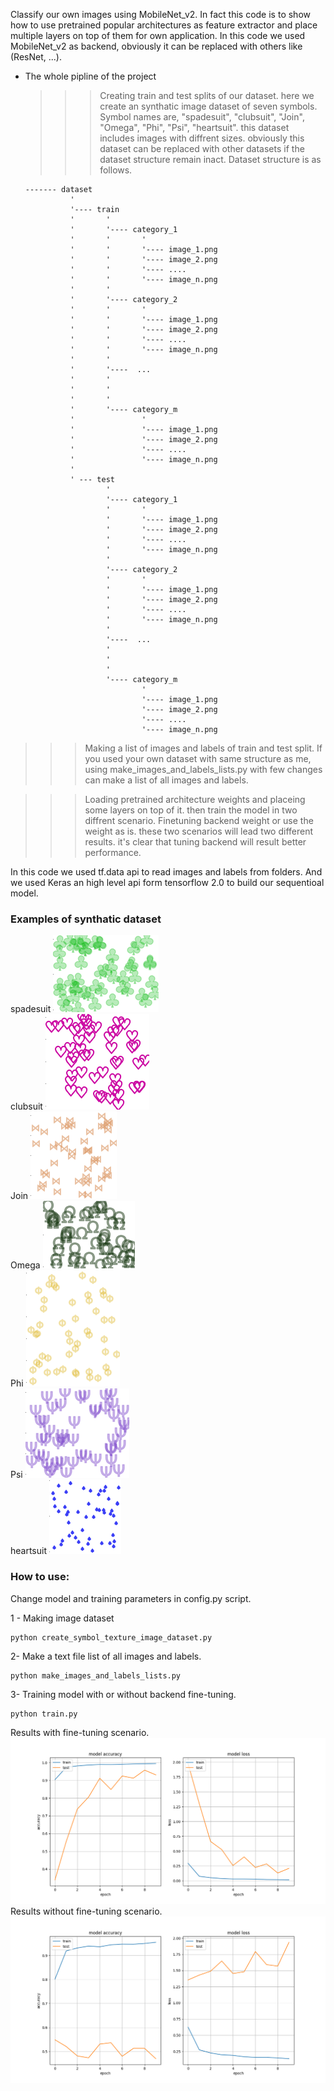 Classify our own images using MobileNet_v2. 
In fact this code is to show how to use pretrained popular architectures as feature 
extractor and place multiple layers on top of them for own application. In this code we 
used MobileNet_v2 as backend, obviously it can be replaced with others like (ResNet, ...).
    
* The whole pipline of the project
    >>> Creating train and test splits of our dataset.
    here we create an synthatic image dataset of seven symbols. Symbol names are, "spadesuit",
    "clubsuit", "Join", "Omega", "Phi", "Psi", "heartsuit". this dataset includes images 
    with diffrent sizes. obviously this dataset can be replaced with other datasets if the 
    dataset structure remain inact. Dataset structure is as follows.

      ------- dataset
                '
                '---- train
                '       '
                '       '---- category_1
                '       '       '
                '       '       '---- image_1.png
                '       '       '---- image_2.png
                '       '       '---- ....
                '       '       '---- image_n.png
                '       '
                '       '---- category_2
                '       '       '
                '       '       '---- image_1.png
                '       '       '---- image_2.png
                '       '       '---- ....
                '       '       '---- image_n.png
                '       '
                '       '----  ...
                '       '       
                '       '       
                '       '
                '       '---- category_m
                '               '
                '               '---- image_1.png
                '               '---- image_2.png
                '               '---- ....
                '               '---- image_n.png
                '       
                ' --- test 
                        '
                        '---- category_1
                        '       '
                        '       '---- image_1.png
                        '       '---- image_2.png
                        '       '---- ....
                        '       '---- image_n.png
                        '
                        '---- category_2
                        '       '
                        '       '---- image_1.png
                        '       '---- image_2.png
                        '       '---- ....
                        '       '---- image_n.png
                        '
                        '----  ...
                        '       
                        '       
                        '
                        '---- category_m
                                '
                                '---- image_1.png
                                '---- image_2.png
                                '---- ....
                                '---- image_n.png

>>> Making a list of images and labels of train and test split.
    If you used your own dataset with same structure as me, using make_images_and_labels_lists.py
    with few changes can make a list of all images and labels.

>>> Loading pretrained architecture weights and placeing some layers on top of it. then train
    the model in two diffrent scenario. Finetuning backend weight or use the weight as is. these
    two scenarios will lead two different results. it's clear that tuning backend will result 
    better performance.

In this code we used tf.data api to read images and labels from folders. And we used Keras an 
high level api form tensorflow 2.0 to build our sequentioal model. 

### Examples of synthatic dataset
spadesuit
![alt text](https://github.com/m-nasiri/tensorflow-2.0/blob/master/Classify_My_Own_Images_Using_MobileNet_Backend/images/image_0.png)
<br />
clubsuit
![alt text](https://github.com/m-nasiri/tensorflow-2.0/blob/master/Classify_My_Own_Images_Using_MobileNet_Backend/images/image_1.png)
<br />
Join
![alt text](https://github.com/m-nasiri/tensorflow-2.0/blob/master/Classify_My_Own_Images_Using_MobileNet_Backend/images/image_2.png)
<br />
Omega
![alt text](https://github.com/m-nasiri/tensorflow-2.0/blob/master/Classify_My_Own_Images_Using_MobileNet_Backend/images/image_3.png)
<br />
Phi
![alt text](https://github.com/m-nasiri/tensorflow-2.0/blob/master/Classify_My_Own_Images_Using_MobileNet_Backend/images/image_4.png)
<br />
Psi
![alt text](https://github.com/m-nasiri/tensorflow-2.0/blob/master/Classify_My_Own_Images_Using_MobileNet_Backend/images/image_5.png)
<br />
heartsuit
![alt text](https://github.com/m-nasiri/tensorflow-2.0/blob/master/Classify_My_Own_Images_Using_MobileNet_Backend/images/image_6.png)
<br />


### How to use:
Change model and training parameters in config.py script.

1 - Making image dataset

    python create_symbol_texture_image_dataset.py

2- Make a text file list of all images and labels.
    
    python make_images_and_labels_lists.py

3- Training model with or without backend fine-tuning.
    
    python train.py

Results with fine-tuning scenario.
<br />
![alt text](https://github.com/m-nasiri/tensorflow-2.0/blob/master/Classify_My_Own_Images_Using_MobileNet_Backend/images/finetune.png)
<br />
Results without fine-tuning scenario.
<br />
![alt text](https://github.com/m-nasiri/tensorflow-2.0/blob/master/Classify_My_Own_Images_Using_MobileNet_Backend/images/nofinetune.png)
<br />

